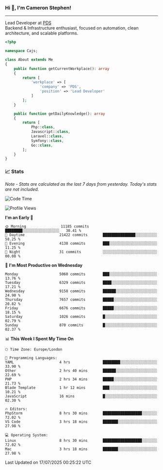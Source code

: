 ### Hi 👋, I'm Cameron Stephen!

---

Lead Developer at [PDS](https://prindatasolutions.co.uk)  
Backend & Infrastructure enthusiast, focused on automation, clean architecture, and scalable platforms.


```php
<?php

namespace Cajs;

class About extends Me
{
    public function getCurrentWorkplace(): array
    {
        return [
            'workplace' => [
                'company' => 'PDS',
                'position' => 'Lead Developer'
            ]
        ];
    }

    public function getDailyKnowledge(): array
    {
        return [
            Php::class,
            Javascript::class,
            Laravel::class,
            Symfony::class,
            Go::class,
        ];
    }
}
```

### 📈 Stats
<p><em>Note - Stats are calculated as the last 7 days from yesterday. Today's stats are not included.</em></p>


<!--START_SECTION:waka-->
![Code Time](http://img.shields.io/badge/Code%20Time-4%2C573%20hrs%2021%20mins-blue)

![Profile Views](http://img.shields.io/badge/Profile%20Views-0-blue)

**I'm an Early 🐤** 

```text
🌞 Morning                11185 commits       ████████░░░░░░░░░░░░░░░░░   30.41 % 
🌆 Daytime                21422 commits       ███████████████░░░░░░░░░░   58.25 % 
🌃 Evening                4138 commits        ███░░░░░░░░░░░░░░░░░░░░░░   11.25 % 
🌙 Night                  31 commits          ░░░░░░░░░░░░░░░░░░░░░░░░░   00.08 % 
```
📅 **I'm Most Productive on Wednesday** 

```text
Monday                   5060 commits        ███░░░░░░░░░░░░░░░░░░░░░░   13.76 % 
Tuesday                  6329 commits        ████░░░░░░░░░░░░░░░░░░░░░   17.21 % 
Wednesday                9158 commits        ██████░░░░░░░░░░░░░░░░░░░   24.90 % 
Thursday                 7657 commits        █████░░░░░░░░░░░░░░░░░░░░   20.82 % 
Friday                   6676 commits        █████░░░░░░░░░░░░░░░░░░░░   18.15 % 
Saturday                 1026 commits        █░░░░░░░░░░░░░░░░░░░░░░░░   02.79 % 
Sunday                   870 commits         █░░░░░░░░░░░░░░░░░░░░░░░░   02.37 % 
```


📊 **This Week I Spent My Time On** 

```text
🕑︎ Time Zone: Europe/London

💬 Programming Languages: 
YAML                     4 hrs               ████████░░░░░░░░░░░░░░░░░   33.90 % 
Other                    2 hrs 40 mins       ██████░░░░░░░░░░░░░░░░░░░   22.69 % 
PHP                      2 hrs 34 mins       █████░░░░░░░░░░░░░░░░░░░░   21.73 % 
Blade Template           1 hr 12 mins        ███░░░░░░░░░░░░░░░░░░░░░░   10.21 % 
JavaScript               16 mins             █░░░░░░░░░░░░░░░░░░░░░░░░   02.30 % 

🔥 Editors: 
PhpStorm                 8 hrs 30 mins       ██████████████████░░░░░░░   72.02 % 
VS Code                  3 hrs 18 mins       ███████░░░░░░░░░░░░░░░░░░   27.98 % 

💻 Operating System: 
Linux                    8 hrs 30 mins       ██████████████████░░░░░░░   72.02 % 
Mac                      3 hrs 18 mins       ███████░░░░░░░░░░░░░░░░░░   27.98 % 
```


 Last Updated on 17/07/2025 00:25:22 UTC
<!--END_SECTION:waka-->
